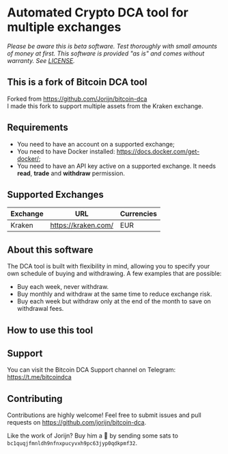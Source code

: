 # Automated Crypto DCA tool for multiple exchanges

_Please be aware this is beta software. Test thoroughly with small amounts of money at first. This software is provided "as is" and comes without warranty. See [LICENSE](LICENSE)._

## This is a fork of Bitcoin DCA tool
Forked from https://github.com/Jorijn/bitcoin-dca  
I made this fork to support multiple assets from the Kraken exchange.

## Requirements
* You need to have an account on a supported exchange;
* You need to have Docker installed: https://docs.docker.com/get-docker/;
* You need to have an API key active on a supported exchange. It needs **read**, **trade** and **withdraw** permission.

## Supported Exchanges
| Exchange | URL | Currencies |
|------|------|------|
| Kraken | https://kraken.com/ | EUR |

## About this software
The DCA tool is built with flexibility in mind, allowing you to specify your own schedule of buying and withdrawing. A few examples that are possible:

* Buy each week, never withdraw.
* Buy monthly and withdraw at the same time to reduce exchange risk.
* Buy each week but withdraw only at the end of the month to save on withdrawal fees.

## How to use this tool


## Support
You can visit the Bitcoin DCA Support channel on Telegram: https://t.me/bitcoindca

## Contributing
Contributions are highly welcome! Feel free to submit issues and pull requests on https://github.com/jorijn/bitcoin-dca.

Like the work of Jorijn? Buy him a 🍺 by sending some sats to `bc1quqjfmnldh9nfnxpucyvxh9pc63jyp0qdkpmf32`.
